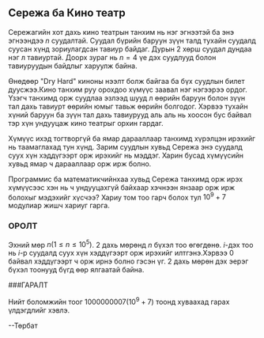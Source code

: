 ## Сережа ба Кино театр ##
Сережагийн хот дахь кино театрын танхим нь нэг эгнээтэй ба энэ эгнээндээ $n$ суудалтай. Суудал бүрийн баруун зүүн талд тухайн суудалд суусан хүнд зориулагдсан тавиур байдаг. Дурын 2 хөрш суудал дундаа нэг л тавиуртай. Доорх зураг нь $n=4$ үе дэх суудлууд болон тавиуруудын байдлыг харуулж байна.


Өнөдөөр  "Dry Hard" киноны нээлт болж байгаа ба бүх суудлын билет дуусжээ.Кино танхим руу орохдоо хүмүүс заавал нэг нэгээрээ ордог. Үзэгч танхимд орж суудлаа эзлээд шууд л өөрийн баруун болон зүүн тал дахь тавиурт өөрийн юмыг тавьж өөрийн болгодог. Хэрвээ тухайн хүний баруун ба зүүн тал дахь тавиурууд аль аль нь хоосон бус байвал тэр хүн ундууцаж кино театрыг орхин гардаг.

Хүмүүс ихэд тогтворгүй ба ямар дарааллаар танхимд хүрэлцэн ирэхийг нь таамаглахад тун хүнд. Зарим суудлын хувьд Сережа энэ суудалд суух хүн хэддүгээрт орж ирэхийг нь мэддэг. Харин бусад хүмүүсийн хувьд ямар ч дарааллаар орж ирж болно.

Программис ба математикчийнхаа хувьд Сережа танхимд орж ирэх хүмүүсээс хэн нь ч ундууцахгүй байхаар хэчнээн янзаар орж ирж болохыг мэдэхийг хүсчээ? Хариу том тоо гарч болох тул $10^9+7$ модулиар жишч хариуг гарга.

### ОРОЛТ

Эхний мөр $n (1\le n\le 10^5)$. 2 дахь мөрөнд $n$ бүхэл тоо өгөгдөнө. $i$-дэх тоо нь $i$-р суудалд суух хүн хэддүгээрт орж ирэхийг илтгэнэ.Хэрвээ 0 байвал хэддүгээрт ч орж ирнэ болно гэсэн үг. 2 дахь мөрөн дэх эерэг бүхэл тоонууд бүгд өөр ялгаатай байна.


###ГАРАЛТ

Нийт боломжийн тоог $1000000007 (10^9+7)$  тоонд хуваахад гарах үлдэгдлийг хэвлэ.

--Төрбат
